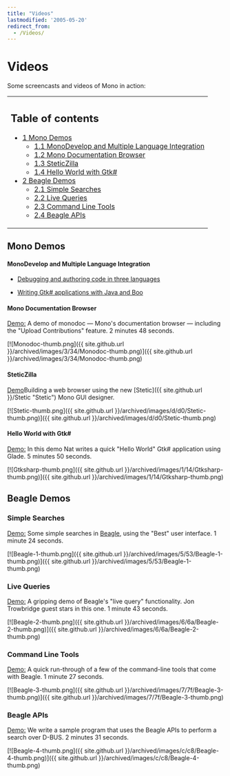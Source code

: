 ```yaml
---
title: "Videos"
lastmodified: '2005-05-20'
redirect_from:
  - /Videos/
---
```


Videos
======

Some screencasts and videos of Mono in action:

<table>
<col width="100%" />
<tbody>
<tr class="odd">
<td align="left"><h2>Table of contents</h2>
<ul>
<li><a href="#mono-demos">1 Mono Demos</a>
<ul>
<li><a href="#monodevelop-and-multiple-language-integration">1.1 MonoDevelop and Multiple Language Integration</a></li>
<li><a href="#mono-documentation-browser">1.2 Mono Documentation Browser</a></li>
<li><a href="#steticzilla">1.3 SteticZilla</a></li>
<li><a href="#hello-world-with-gtk">1.4 Hello World with Gtk#</a></li>
</ul></li>
<li><a href="#beagle-demos">2 Beagle Demos</a>
<ul>
<li><a href="#simple-searches">2.1 Simple Searches</a></li>
<li><a href="#live-queries">2.2 Live Queries</a></li>
<li><a href="#command-line-tools">2.3 Command Line Tools</a></li>
<li><a href="#beagle-apis">2.4 Beagle APIs</a></li>
</ul></li>
</ul></td>
</tr>
</tbody>
</table>

Mono Demos
----------

#### MonoDevelop and Multiple Language Integration

-   [Debugging and authoring code in three languages](http://primates.ximian.com/%7Elluis/images/md1.html)

-   [Writing Gtk\# applications with Java and Boo](http://primates.ximian.com/%7Elluis/images/md2.html)

#### Mono Documentation Browser

[Demo:](http://www.nat.org/demos/monodoc.html) A demo of monodoc — Mono's documentation browser — including the "Upload Contributions" feature. 2 minutes 48 seconds.

[![Monodoc-thumb.png]({{ site.github.url }}/archived/images/3/34/Monodoc-thumb.png)]({{ site.github.url }}/archived/images/3/34/Monodoc-thumb.png)

#### SteticZilla

[Demo](http://mysterion.org/~danw/blog/2005/03/steticzilla.html)Building a web browser using the new [Stetic]({{ site.github.url }}/Stetic "Stetic") Mono GUI designer.

[![Stetic-thumb.png]({{ site.github.url }}/archived/images/d/d0/Stetic-thumb.png)]({{ site.github.url }}/archived/images/d/d0/Stetic-thumb.png)

#### Hello World with Gtk\#

[Demo:](http://www.nat.org/demos/gtksharp.html) In this demo Nat writes a quick "Hello World" Gtk\# application using Glade. 5 minutes 50 seconds.

[![Gtksharp-thumb.png]({{ site.github.url }}/archived/images/1/14/Gtksharp-thumb.png)]({{ site.github.url }}/archived/images/1/14/Gtksharp-thumb.png)

Beagle Demos
------------

### Simple Searches

[Demo:](http://www.nat.org/demos/beagle-1.html) Some simple searches in [Beagle](http://www.gnome.org/projects/beagle/), using the "Best" user interface. 1 minute 24 seconds.

[![Beagle-1-thumb.png]({{ site.github.url }}/archived/images/5/53/Beagle-1-thumb.png)]({{ site.github.url }}/archived/images/5/53/Beagle-1-thumb.png)

### Live Queries

[Demo:](http://www.nat.org/demos/beagle-2.html) A gripping demo of Beagle's "live query" functionality. Jon Trowbridge guest stars in this one. 1 minute 43 seconds.

[![Beagle-2-thumb.png]({{ site.github.url }}/archived/images/6/6a/Beagle-2-thumb.png)]({{ site.github.url }}/archived/images/6/6a/Beagle-2-thumb.png)

### Command Line Tools

[Demo:](http://www.nat.org/demos/beagle-3.html) A quick run-through of a few of the command-line tools that come with Beagle. 1 minute 27 seconds.

[![Beagle-3-thumb.png]({{ site.github.url }}/archived/images/7/7f/Beagle-3-thumb.png)]({{ site.github.url }}/archived/images/7/7f/Beagle-3-thumb.png)

### Beagle APIs

[Demo:](http://www.nat.org/demos/beagle-4.html) We write a sample program that uses the Beagle APIs to perform a search over D-BUS. 2 minutes 31 seconds.

[![Beagle-4-thumb.png]({{ site.github.url }}/archived/images/c/c8/Beagle-4-thumb.png)]({{ site.github.url }}/archived/images/c/c8/Beagle-4-thumb.png)


